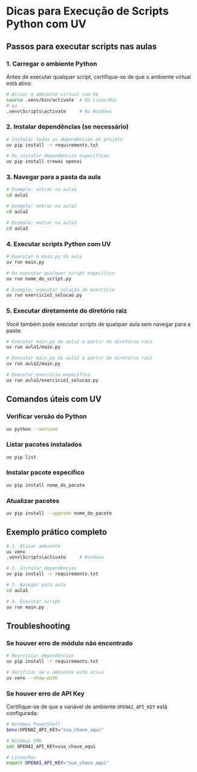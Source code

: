 # Dicas para Execução de Scripts Python com UV

## Passos para executar scripts nas aulas

### 1. Carregar o ambiente Python

Antes de executar qualquer script, certifique-se de que o ambiente virtual está ativo:

```bash
# Ativar o ambiente virtual com UV
source .venv/bin/activate  # No Linux/Mac
# ou
.venv\Scripts\activate     # No Windows
```

### 2. Instalar dependências (se necessário)

```bash
# Instalar todas as dependências do projeto
uv pip install -r requirements.txt

# Ou instalar dependências específicas
uv pip install crewai openai
```

### 3. Navegar para a pasta da aula

```bash
# Exemplo: entrar na aula1
cd aula1

# Exemplo: entrar na aula2
cd aula2

# Exemplo: entrar na aula3
cd aula3
```

### 4. Executar scripts Python com UV

```bash
# Executar o main.py da aula
uv run main.py

# Ou executar qualquer script específico
uv run nome_do_script.py

# Exemplo: executar solução de exercício
uv run exercicio1_solucao.py
```

### 5. Executar diretamente do diretório raiz

Você também pode executar scripts de qualquer aula sem navegar para a pasta:

```bash
# Executar main.py da aula1 a partir do diretório raiz
uv run aula1/main.py

# Executar main.py da aula2 a partir do diretório raiz
uv run aula2/main.py

# Executar exercício específico
uv run aula2/exercicio1_solucao.py
```

## Comandos úteis com UV

### Verificar versão do Python

```bash
uv python --version
```

### Listar pacotes instalados

```bash
uv pip list
```

### Instalar pacote específico

```bash
uv pip install nome_do_pacote
```

### Atualizar pacotes

```bash
uv pip install --upgrade nome_do_pacote
```

## Exemplo prático completo

```bash
# 1. Ativar ambiente
uv venv
.venv\Scripts\activate     # Windows

# 2. Instalar dependências
uv pip install -r requirements.txt

# 3. Navegar para aula
cd aula1

# 4. Executar script
uv run main.py
```

## Troubleshooting

### Se houver erro de módulo não encontrado

```bash
# Reinstalar dependências
uv pip install -r requirements.txt

# Verificar se o ambiente está ativo
uv venv --show-path
```

### Se houver erro de API Key

Certifique-se de que a variável de ambiente `OPENAI_API_KEY` está configurada:

```bash
# Windows PowerShell
$env:OPENAI_API_KEY="sua_chave_aqui"

# Windows CMD
set OPENAI_API_KEY=sua_chave_aqui

# Linux/Mac
export OPENAI_API_KEY="sua_chave_aqui"
```
